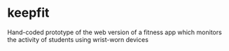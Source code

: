 # keepfit
 Hand-coded prototype of the web version of a fitness app which monitors the activity of students using wrist-worn devices
